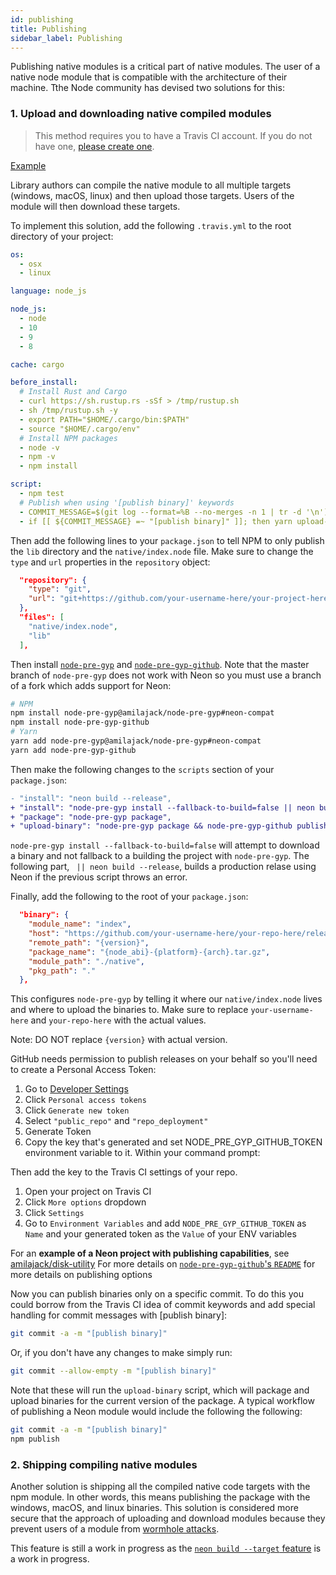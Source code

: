 ```yaml
---
id: publishing
title: Publishing
sidebar_label: Publishing
---
```


Publishing native modules is a critical part of native modules. The user of a native node module that is compatible with the architecture of their machine. Tthe Node community has devised two solutions for this:

### 1. Upload and downloading native compiled modules 

> This method requires you to have a Travis CI account. If you do not have one, [please create one](https://travis-ci.com).

[Example](https://github.com/amilajack/disk-utility)

Library authors can compile the native module to all multiple targets (windows, macOS, linux) and then upload those targets. Users of the module will then download these targets.

To implement this solution, add the following `.travis.yml` to the root directory of your project:

```yaml
os:
  - osx
  - linux

language: node_js

node_js:
  - node
  - 10
  - 9
  - 8

cache: cargo

before_install:
  # Install Rust and Cargo
  - curl https://sh.rustup.rs -sSf > /tmp/rustup.sh
  - sh /tmp/rustup.sh -y
  - export PATH="$HOME/.cargo/bin:$PATH"
  - source "$HOME/.cargo/env"
  # Install NPM packages
  - node -v
  - npm -v
  - npm install

script:
  - npm test
  # Publish when using '[publish binary]' keywords
  - COMMIT_MESSAGE=$(git log --format=%B --no-merges -n 1 | tr -d '\n')
  - if [[ ${COMMIT_MESSAGE} =~ "[publish binary]" ]]; then yarn upload-binary || exit 0; fi;
```

Then add the following lines to your `package.json` to tell NPM to only publish the `lib` directory and the `native/index.node` file. Make sure to change the `type` and `url` properties in the `repository` object:

```json
  "repository": {
    "type": "git",
    "url": "git+https://github.com/your-username-here/your-project-here.git"
  },
  "files": [
    "native/index.node",
    "lib"
  ],
```

Then install [`node-pre-gyp`](https://github.com/mapbox/node-pre-gyp) and [`node-pre-gyp-github`](https://github.com/bchr02/node-pre-gyp-github). Note that the master branch of `node-pre-gyp` does not work with Neon so you must use a branch of a fork which adds support for Neon:

```bash
# NPM
npm install node-pre-gyp@amilajack/node-pre-gyp#neon-compat
npm install node-pre-gyp-github
# Yarn
yarn add node-pre-gyp@amilajack/node-pre-gyp#neon-compat
yarn add node-pre-gyp-github
```

Then make the following changes to the `scripts` section of your `package.json`:
```diff
- "install": "neon build --release",
+ "install": "node-pre-gyp install --fallback-to-build=false || neon build --release",
+ "package": "node-pre-gyp package",
+ "upload-binary": "node-pre-gyp package && node-pre-gyp-github publish",
```

`node-pre-gyp install --fallback-to-build=false` will attempt to download a binary and not fallback to a building the project with `node-pre-gyp`. The following part, ` || neon build --release`, builds a production relase using Neon if the previous script throws an error.

Finally, add the following to the root of your `package.json`:

```json
  "binary": {
    "module_name": "index",
    "host": "https://github.com/your-username-here/your-repo-here/releases/download/",
    "remote_path": "{version}",
    "package_name": "{node_abi}-{platform}-{arch}.tar.gz",
    "module_path": "./native",
    "pkg_path": "."
  },
```

This configures `node-pre-gyp` by telling it where our `native/index.node` lives and where to upload the binaries to. Make sure to replace `your-username-here` and `your-repo-here` with the actual values.

Note: DO NOT replace `{version}` with actual version.

GitHub needs permission to publish releases on your behalf so you'll need to create a Personal Access Token:

1. Go to [Developer Settings](https://github.com/settings/developers)
2. Click `Personal access tokens`
3. Click `Generate new token`
4. Select `"public_repo"` and `"repo_deployment"`
5. Generate Token
6. Copy the key that's generated and set NODE_PRE_GYP_GITHUB_TOKEN environment variable to it. Within your command prompt:

Then add the key to the Travis CI settings of your repo.

1. Open your project on Travis CI
2. Click `More options` dropdown
3. Click `Settings`
4. Go to `Environment Variables` and add `NODE_PRE_GYP_GITHUB_TOKEN` as `Name` and your generated token as the `Value` of your ENV variables

For an **example of a Neon project with publishing capabilities**, see [amilajack/disk-utility](https://github.com/amilajack/disk-utility)
For more details on [`node-pre-gyp-github`'s `README`](https://github.com/bchr02/node-pre-gyp-github) for more details on publishing options

Now you can publish binaries only on a specific commit. To do this you could borrow from the Travis CI idea of commit keywords and add special handling for commit messages with [publish binary]:

```bash
git commit -a -m "[publish binary]"
```

Or, if you don't have any changes to make simply run:

```bash
git commit --allow-empty -m "[publish binary]"
```

Note that these will run the `upload-binary` script, which will package and upload binaries for the current version of the package. A typical workflow of publishing a Neon module would include the following the following:

```bash
git commit -a -m "[publish binary]"
npm publish
```

### 2. Shipping compiling native modules

Another solution is shipping all the compiled native code targets with the npm module. In other words, this means publishing the package with the windows, macOS, and linux binaries. This solution is considered more secure that the approach of uploading and download modules because they prevent users of a module from [wormhole attacks](https://www.kb.cert.org/vuls/id/319816/).

This feature is still a work in progress as the [`neon build --target` feature](https://github.com/neon-bindings/rfcs/issues/16) is a work in progress.
